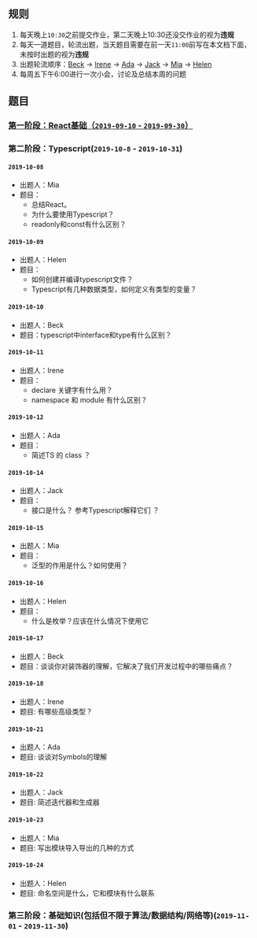 ## 规则
1. 每天晚上`10:30`之前提交作业，第二天晚上10:30还没交作业的视为**违规**
2. 每天一道题目，轮流出题，当天题目需要在前一天`11:00`前写在本文档下面，未按时出题的视为**违规**
3. 出题轮流顺序：[Beck](https://github.com/Enginebeck) -> [Irene](https://github.com/Irenedan) -> [Ada](https://github.com/AdaWhere) -> [Jack](https://github.com/jacygogogo) -> [Mia](https://github.com/miaZhang22) -> [Helen](https://github.com/be-awake)
4. 每周五下午6:00进行一次小会，讨论及总结本周的问题

## 题目
### [第一阶段：React基础（`2019-09-10` - `2019-09-30`）](./stage1-react.md)

### 第二阶段：Typescript(`2019-10-8` - `2019-10-31`)
#### `2019-10-08`
-   出题人：Mia
-   题目：
    -   总结React。
    -   为什么要使用Typescript？
    -   readonly和const有什么区别？

#### `2019-10-09`
-   出题人：Helen
-   题目：
    -   如何创建并编译typescript文件？
    -   Typescript有几种数据类型，如何定义有类型的变量？

#### `2019-10-10`
-   出题人：Beck
-   题目：typescript中interface和type有什么区别？

#### `2019-10-11`
-   出题人：Irene
-   题目：
    - declare 关键字有什么用？
    - namespace 和 module 有什么区别？

#### `2019-10-12`
-   出题人：Ada
-   题目：
    - 简述TS 的 class ？

#### `2019-10-14`
-   出题人：Jack
-   题目：
    - 接口是什么？ 参考Typescript解释它们 ？

#### `2019-10-15`
-   出题人：Mia
-   题目：
    - 泛型的作用是什么？如何使用？

#### `2019-10-16`
-   出题人：Helen
-   题目：
    - 什么是枚举？应该在什么情况下使用它

#### `2019-10-17`
-   出题人：Beck
-   题目：谈谈你对装饰器的理解，它解决了我们开发过程中的哪些痛点？

#### `2019-10-18`
-   出题人：Irene
-   题目: 有哪些高级类型？

#### `2019-10-21`
-   出题人：Ada
-   题目: 谈谈对Symbols的理解

#### `2019-10-22`
-   出题人：Jack
-   题目: 简述迭代器和生成器

#### `2019-10-23`
-   出题人：Mia
-   题目: 写出模块导入导出的几种的方式

#### `2019-10-24`
-   出题人：Helen
-   题目: 命名空间是什么，它和模块有什么联系

### 第三阶段：基础知识(包括但不限于算法/数据结构/网络等)(`2019-11-01` - `2019-11-30`)
